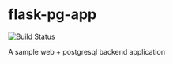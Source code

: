 # flask-pg-app
[![Build Status](https://cloud.drone.io/api/badges/helhindi/flask-pg-app/status.svg)](https://cloud.drone.io/helhindi/flask-pg-app)

A sample web + postgresql backend application